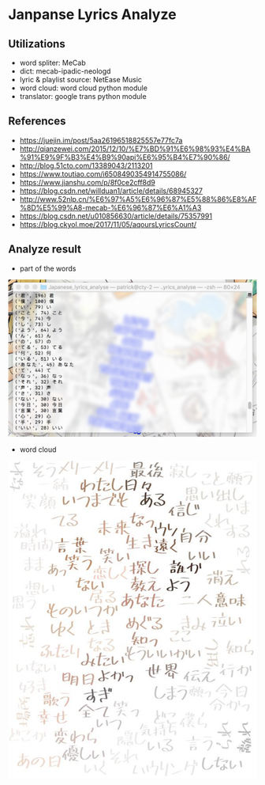 # Janpanse Lyrics Analyze

## Utilizations

- word spliter: MeCab
- dict: mecab-ipadic-neologd
- lyric & playlist source: NetEase Music
- word cloud: word cloud python module
- translator: google trans python module

## References

- https://juejin.im/post/5aa26196518825557e77fc7a
- http://qianzewei.com/2015/12/10/%E7%BD%91%E6%98%93%E4%BA%91%E9%9F%B3%E4%B9%90api%E6%95%B4%E7%90%86/
- http://blog.51cto.com/13389043/2113201
- https://www.toutiao.com/i6508490354914755086/
- https://www.jianshu.com/p/8f0ce2cff8d9
- https://blog.csdn.net/willduan1/article/details/68945327
- http://www.52nlp.cn/%E6%97%A5%E6%96%87%E5%88%86%E8%AF%8D%E5%99%A8-mecab-%E6%96%87%E6%A1%A3
- https://blog.csdn.net/u010856630/article/details/75357991
- https://blog.ckyol.moe/2017/11/05/aqoursLyricsCount/

## Analyze result

- part of the words

![part of the words](https://github.com/Patrickctyyx/Japanese-Lyrics-Analyze/blob/master/result.png)

- word cloud

![word cloud](https://github.com/Patrickctyyx/Japanese-Lyrics-Analyze/blob/master/result.jpg)
